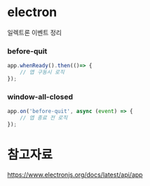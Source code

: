# electron
일렉트론 이벤트 정리

### before-quit
```javascript
app.whenReady().then(()=> {
    // 앱 구동시 로직 
});
```

### window-all-closed
```javascript
app.on('before-quit', async (event) => { 
    // 앱 종료 전 로직
});
```


# 참고자료
https://www.electronjs.org/docs/latest/api/app